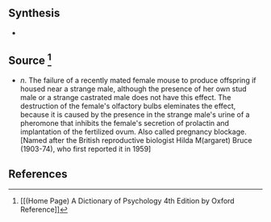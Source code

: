 ## Synthesis
- 
## Source [^1]
- $n$. The failure of a recently mated female mouse to produce offspring if housed near a strange male, although the presence of her own stud male or a strange castrated male does not have this effect. The destruction of the female's olfactory bulbs eleminates the effect, because it is caused by the presence in the strange male's urine of a pheromone that inhibits the female's secretion of prolactin and implantation of the fertilized ovum. Also called pregnancy blockage. \[Named after the British reproductive biologist Hilda M(argaret) Bruce (1903-74), who first reported it in 1959]
## References

[^1]: [[(Home Page) A Dictionary of Psychology 4th Edition by Oxford Reference]]